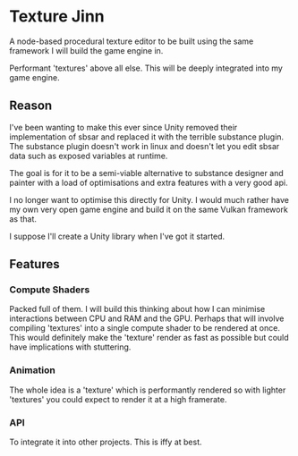 # Texture Jinn

A node-based procedural texture editor to be built using the same framework I will build the game engine in.

Performant 'textures' above all else. This will be deeply integrated into my game engine.

## Reason

I've been wanting to make this ever since Unity removed their implementation of sbsar and replaced it with the terrible substance plugin. The substance plugin doesn't work in linux and doesn't let you edit sbsar data such as exposed variables at runtime.

The goal is for it to be a semi-viable alternative to substance designer and painter with a load of optimisations and extra features with a very good api.

I no longer want to optimise this directly for Unity. I would much rather have my own very open game engine and build it on the same Vulkan framework as that.

I suppose I'll create a Unity library when I've got it started.

## Features

### Compute Shaders

Packed full of them. I will build this thinking about how I can minimise interactions between CPU and RAM and the GPU. Perhaps that will involve compiling 'textures' into a single compute shader to be rendered at once. This would definitely make the 'texture' render as fast as possible but could have implications with stuttering.

### Animation

The whole idea is a 'texture' which is performantly rendered so with lighter 'textures' you could expect to render it at a high framerate.

### API

To integrate it into other projects. This is iffy at best.
